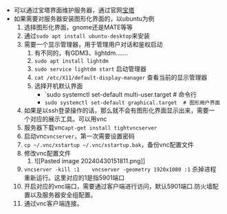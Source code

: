 -  可以通过宝塔界面维护服务器，通过官网[宝塔](https://www.bt.cn/new/download.html)
-  如果需要对服务器安装图形化界面的，以ubuntu为例
	1. 选择图形化界面，gnome还是MATE等等
	2. 通过`sudo apt install ubuntu-desktop`来安装
	3. 需要一个显示管理器，用于管理用户对话和鉴权启动
		1. 有不同的，有GDM3、lightdm.......
		2. `sudo apt install lightdm`
		3. `sudo service lightdm start` 启动管理器
		4. `cat /etc/X11/default-display-manager` 查看当前的显示管理器
		5. 选择开机默认界面
			- `sudo systemctl set-default multi-user.target # 命令行 
			- `sudo systemctl set-default graphical.target  # 图形用户界面`
	4. 如果是以ssh登录操作的话，那么就不会有图形化界面显示出来，需要一个对应的展示工具。可以用vnc
	5. 服务器下载vnc`apt-get install tightvncserver`
	6. 启动vnc`vncserver`，第一次需要设置密码
	7. `cp ~/.vnc/xstartup ~/.vnc/xstartup.bak`，备份vnc配置文件
	8. 修改vnc配置文件
		1. ![[Pasted image 20240430151811.png]]
	9. `vncserver -kill :1    vncserver -geometry 1920x1080 :1` 杀掉进程重新运行。这里对应的1是指5901端口
	10. 开启对应的vnc端口，需要通过客户端进行访问，默认5901端口.防火墙配置以及服务器安全组配置。
	11. 通过vnc客户端连接。
